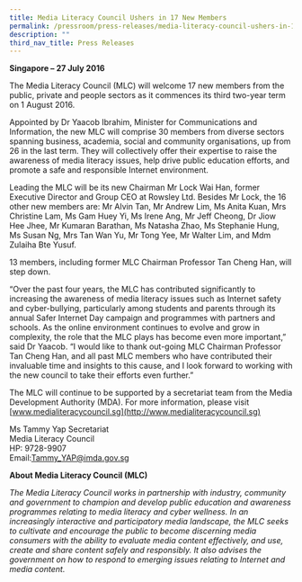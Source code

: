 ```yaml
---
title: Media Literacy Council Ushers in 17 New Members
permalink: /pressroom/press-releases/media-literacy-council-ushers-in-17-new-members/
description: ""
third_nav_title: Press Releases
---
```

**Singapore – 27 July 2016** 

The Media Literacy Council (MLC) will welcome 17 new members from the public, private and people sectors as it commences its third two-year term on 1 August 2016.

Appointed by Dr Yaacob Ibrahim, Minister for Communications and Information, the new MLC will comprise 30 members from diverse sectors spanning business, academia, social and community organisations, up from 26 in the last term. They will collectively offer their expertise to raise the awareness of media literacy issues, help drive public education efforts, and promote a safe and responsible Internet environment.

Leading the MLC will be its new Chairman Mr Lock Wai Han, former Executive Director and Group CEO at Rowsley Ltd. Besides Mr Lock, the 16 other new members are: Mr Alvin Tan, Mr Andrew Lim, Ms Anita Kuan, Mrs Christine Lam, Ms Gam Huey Yi, Ms Irene Ang, Mr Jeff Cheong, Dr Jiow Hee Jhee, Mr Kumaran Barathan, Ms Natasha Zhao, Ms Stephanie Hung, Ms Susan Ng, Mrs Tan Wan Yu, Mr Tong Yee, Mr Walter Lim, and Mdm Zulaiha Bte Yusuf.

13 members, including former MLC Chairman Professor Tan Cheng Han, will step down.

“Over the past four years, the MLC has contributed significantly to increasing the awareness of media literacy issues such as Internet safety and cyber-bullying, particularly among students and parents through its annual Safer Internet Day campaign and programmes with partners and schools. As the online environment continues to evolve and grow in complexity, the role that the MLC plays has become even more important,” said Dr Yaacob. “I would like to thank out-going MLC Chairman Professor Tan Cheng Han, and all past MLC members who have contributed their invaluable time and insights to this cause, and I look forward to working with the new council to take their efforts even further.”

The MLC will continue to be supported by a secretariat team from the Media Development Authority (MDA). For more information, please visit [www.medialiteracycouncil.sg](http://www.medialiteracycouncil.sg)

Ms Tammy Yap Secretariat  
Media Literacy Council  
HP: 9728-9907  
Email:[Tammy\_YAP@imda.gov.sg](mailto:Tammy_YAP@imda.gov.sg)

**About Media Literacy Council (MLC)**

_The Media Literacy Council works in partnership with industry, community and government to champion and develop public education and awareness programmes relating to media literacy and cyber wellness. In an increasingly interactive and participatory media landscape, the MLC seeks to cultivate and encourage the public to become discerning media consumers with the ability to evaluate media content effectively, and use, create and share content safely and responsibly. It also advises the government on how to respond to emerging issues relating to Internet and media content._